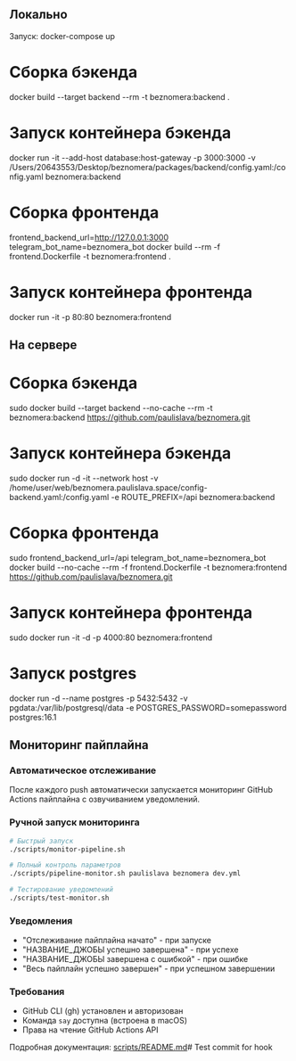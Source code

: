 ## Локально

Запуск: docker-compose up

# Сборка бэкенда
docker build --target backend --rm -t beznomera:backend .

# Запуск контейнера бэкенда
docker run -it --add-host database:host-gateway -p 3000:3000 -v /Users/20643553/Desktop/beznomera/packages/backend/config.yaml:/config.yaml beznomera:backend

# Сборка фронтенда
frontend_backend_url=http://127.0.0.1:3000 telegram_bot_name=beznomera_bot docker build --rm -f frontend.Dockerfile -t beznomera:frontend .

# Запуск контейнера фронтенда
docker run -it -p 80:80 beznomera:frontend

## На сервере


# Сборка бэкенда
sudo docker build --target backend --no-cache --rm -t beznomera:backend https://github.com/paulislava/beznomera.git

# Запуск контейнера бэкенда
sudo docker run -d -it --network host -v /home/user/web/beznomera.paulislava.space/config-backend.yaml:/config.yaml -e ROUTE_PREFIX=/api beznomera:backend

# Сборка фронтенда
sudo frontend_backend_url=/api telegram_bot_name=beznomera_bot docker build --no-cache --rm -f frontend.Dockerfile -t beznomera:frontend https://github.com/paulislava/beznomera.git

# Запуск контейнера фронтенда
sudo docker run -it -d -p 4000:80 beznomera:frontend

# Запуск postgres

docker run -d --name postgres -p 5432:5432 -v pgdata:/var/lib/postgresql/data -e POSTGRES_PASSWORD=somepassword postgres:16.1

## Мониторинг пайплайна

### Автоматическое отслеживание
После каждого push автоматически запускается мониторинг GitHub Actions пайплайна с озвучиванием уведомлений.

### Ручной запуск мониторинга
```bash
# Быстрый запуск
./scripts/monitor-pipeline.sh

# Полный контроль параметров
./scripts/pipeline-monitor.sh paulislava beznomera dev.yml

# Тестирование уведомлений
./scripts/test-monitor.sh
```

### Уведомления
- "Отслеживание пайплайна начато" - при запуске
- "НАЗВАНИЕ_ДЖОБЫ успешно завершена" - при успехе
- "НАЗВАНИЕ_ДЖОБЫ завершена с ошибкой" - при ошибке
- "Весь пайплайн успешно завершен" - при успешном завершении

### Требования
- GitHub CLI (gh) установлен и авторизован
- Команда `say` доступна (встроена в macOS)
- Права на чтение GitHub Actions API

Подробная документация: [scripts/README.md](scripts/README.md)# Test commit for hook
